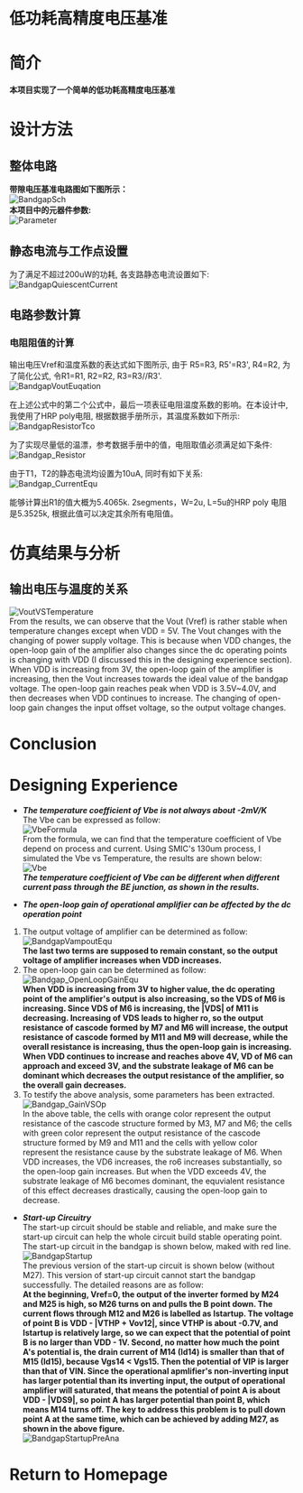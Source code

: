 # 低功耗高精度电压基准   

# 简介   
**本项目实现了一个简单的低功耗高精度电压基准**   

# 设计方法   
## 整体电路   
**带隙电压基准电路图如下图所示：**   
![BandgapSch](img/BandgapSch.png)   
**本项目中的元器件参数:**   
![Parameter](img/bandgapparameter.jpg)  

## 静态电流与工作点设置
为了满足不超过200uW的功耗, 各支路静态电流设置如下:   
![BandgapQuiescentCurrent](img/BandgapQuiescentCurrent.png)  

## 电路参数计算
### 电阻阻值的计算
输出电压Vref和温度系数的表达式如下图所示, 由于 R5=R3, R5'=R3', R4=R2, 为了简化公式, 令R1=R1, R2=R2, R3=R3//R3'.   
![BandgapVoutEuqation](img/BandgapVoutEuqation.jpg)  

在上述公式中的第二个公式中，最后一项表征电阻温度系数的影响。在本设计中, 我使用了HRP poly电阻, 根据数据手册所示，其温度系数如下所示:   
![BandgapResistorTco](img/BandgapResistorTco.jpg)   

为了实现尽量低的温漂，参考数据手册中的值，电阻取值必须满足如下条件:   
![Bandgap_Resistor](img/Bandgap_Resistor.jpg)   

由于T1，T2的静态电流均设置为10uA, 同时有如下关系:   
![Bandgap_CurrentEqu](img/Bandgap_CurrentEqu.jpg)   

能够计算出R1的值大概为5.4065k. 2segments，W=2u, L=5u的HRP poly 电阻是5.3525k, 根据此值可以决定其余所有电阻值。   

# 仿真结果与分析   
## 输出电压与温度的关系
![VoutVSTemperature](img/VoutVSTemperature.jpg)   
From the results, we can observe that the Vout (Vref) is rather stable when temperature changes except when VDD = 5V. The Vout changes with the changing of power supply voltage. This is because when VDD changes, the open-loop gain of the amplifier also changes since the dc operating points is changing with VDD (I discussed this in the designing experience section). When VDD is increasing from 3V, the open-loop gain of the amplifier is increasing, then the Vout increases towards the ideal value of the bandgap voltage. The open-loop gain reaches peak when VDD is 3.5V~4.0V, and then decreases when VDD continues to increase. The changing of open-loop gain changes the input offset voltage, so the output voltage changes.   

# Conclusion   

# Designing Experience   
+ ***The temperature coefficient of Vbe is not always about -2mV/K***   
The Vbe can be expressed as follow:   
![VbeFormula](img/VbeFormula.jpg)  
From the formula, we can find that the temperature coefficient of Vbe depend on process and current. Using SMIC's 130um process, I simulated the Vbe vs Temperature, the results are shown below:   
![Vbe](img/Vbe.jpg)  
***The temperature coefficient of Vbe can be different when different current pass through the BE junction, as shown in the results.***   

+ ***The open-loop gain of operational amplifier can be affected by the dc operation point***   
1. The output voltage of amplifier can be determined as follow:   
![BandgapVampoutEqu](img/BandgapVampoutEqu.jpg)   
**The last two terms are supposed to remain constant, so the output voltage of amplifier increases when VDD increases.**   
2. The open-loop gain can be determined as follow:   
![Bandgap_OpenLoopGainEqu](img/Bandgap_OpenLoopGainEqu.jpg)   
**When VDD is increasing from 3V to higher value, the dc operating point of the amplifier's output is also increasing, so the VDS of M6 is increasing. Since VDS of M6 is increasing, the |VDS| of M11 is decreasing. Increasing of VDS leads to higher ro, so the output resistance of cascode formed by M7 and M6 will increase, the output resistance of cascode formed by M11 and M9 will decrease, while the overall resistance is increasing, thus the open-loop gain is increasing. When VDD continues to increase and reaches above 4V, VD of M6 can approach and exceed 3V, and the substrate leakage of M6 can be dominant which decreases the output resistance of the amplifier, so the overall gain decreases.**   
3. To testify the above analysis, some parameters has been extracted.   
![Bandgap_GainVSOp](img/Bandgap_GainVSOp.jpg)   
In the above table, the cells with orange color represent the output resistance of the cascode structure formed by M3, M7 and M6; the cells with green color represent the output resistance of the cascode structure formed by M9 and M11 and the cells with yellow color represent the resistance cause by the substrate leakage of M6. When VDD increases, the VD6 increases, the ro6 increases substantially, so the open-loop gain increases. But when the VDD exceeds 4V, the substrate leakage of M6 becomes dominant, the equvialent resistance of this effect decreases drastically, causing the open-loop gain to decrease.   


+ ***Start-up Circuitry***   
The start-up circuit should be stable and reliable, and make sure the start-up circuit can help the whole circuit build stable operating point. The start-up circuit in the bandgap is shown below, maked with red line.   
![BandgapStartup](img/BandgapStartup.png)   
The previous version of the start-up circuit is shown below (without M27). This version of start-up circuit cannot start the bandgap successfully. The detailed reasons are as follow:   
**At the beginning, Vref=0, the output of the inverter formed by M24 and M25 is high, so M26 turns on and pulls the B point down. The current flows through M12 and M26 is labelled as Istartup. The voltage of point B is VDD - |VTHP + Vov12|, since VTHP is about -0.7V, and Istartup is relatively large, so we can expect that the potential of point B is no larger than VDD - 1V. Second, no matter how much the point A's potential is, the drain current of M14 (Id14) is smaller than that of M15 (Id15), because Vgs14 < Vgs15. Then the potential of VIP is larger than that of VIN. Since the operational apmlifier's non-inverting input has larger potential than its inverting input, the output of operational amplifier will saturated, that means the potential of point A is about VDD - |VDS9|, so point A has larger potential than point B, which means M14 turns off. The key to address this problem is to pull down point A at the same time, which can be achieved by adding M27, as shown in the above figure.**   
![BandgapStartupPreAna](img/BandgapStartupPreAna.png)   

# Return to Homepage   
